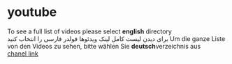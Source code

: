# youtube
To see a full list of videos please select **english** directory  
  برای دیدن لیست کامل لینک ویدئوها فولدر فارسی را انتخاب کنید
Um die ganze Liste von den Videos zu sehen, bitte wählen Sie **deutsch**verzeichnis aus  
[chanel link](https://www.youtube.com/channel/UCjWSLy3AILzm6IShfSaHTwQ)  
